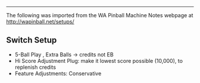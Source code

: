 ***
The following was imported from the WA Pinball Machine Notes webpage at http://wapinball.net/setups/
## Switch Setup
-   5-Ball Play , Extra Balls -> credits not EB
-   Hi Score Adjustment Plug: make it lowest score possible (10,000), to replenish credits
-   Feature Adjustments: Conservative